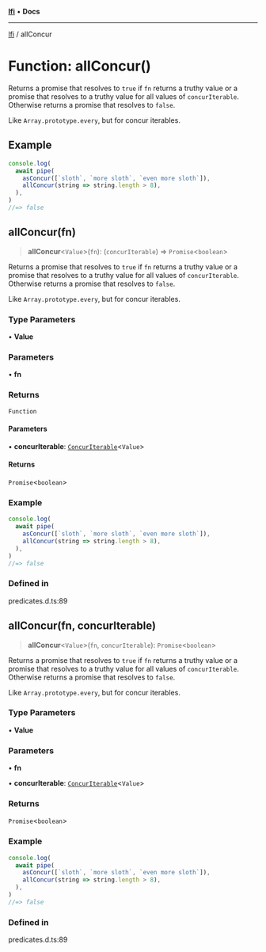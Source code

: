 [**lfi**](../readme.md) • **Docs**

***

[lfi](../globals.md) / allConcur

# Function: allConcur()

Returns a promise that resolves to `true` if `fn` returns a truthy value or a
promise that resolves to a truthy value for all values of `concurIterable`.
Otherwise returns a promise that resolves to `false`.

Like `Array.prototype.every`, but for concur iterables.

## Example

```js
console.log(
  await pipe(
    asConcur([`sloth`, `more sloth`, `even more sloth`]),
    allConcur(string => string.length > 8),
  ),
)
//=> false
```

## allConcur(fn)

> **allConcur**\<`Value`\>(`fn`): (`concurIterable`) => `Promise`\<`boolean`\>

Returns a promise that resolves to `true` if `fn` returns a truthy value or a
promise that resolves to a truthy value for all values of `concurIterable`.
Otherwise returns a promise that resolves to `false`.

Like `Array.prototype.every`, but for concur iterables.

### Type Parameters

• **Value**

### Parameters

• **fn**

### Returns

`Function`

#### Parameters

• **concurIterable**: [`ConcurIterable`](../type-aliases/ConcurIterable.md)\<`Value`\>

#### Returns

`Promise`\<`boolean`\>

### Example

```js
console.log(
  await pipe(
    asConcur([`sloth`, `more sloth`, `even more sloth`]),
    allConcur(string => string.length > 8),
  ),
)
//=> false
```

### Defined in

predicates.d.ts:89

## allConcur(fn, concurIterable)

> **allConcur**\<`Value`\>(`fn`, `concurIterable`): `Promise`\<`boolean`\>

Returns a promise that resolves to `true` if `fn` returns a truthy value or a
promise that resolves to a truthy value for all values of `concurIterable`.
Otherwise returns a promise that resolves to `false`.

Like `Array.prototype.every`, but for concur iterables.

### Type Parameters

• **Value**

### Parameters

• **fn**

• **concurIterable**: [`ConcurIterable`](../type-aliases/ConcurIterable.md)\<`Value`\>

### Returns

`Promise`\<`boolean`\>

### Example

```js
console.log(
  await pipe(
    asConcur([`sloth`, `more sloth`, `even more sloth`]),
    allConcur(string => string.length > 8),
  ),
)
//=> false
```

### Defined in

predicates.d.ts:89
